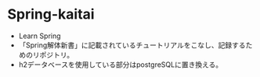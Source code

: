 # Spring-kaitai
* Learn Spring
* 「Spring解体新書」に記載されているチュートリアルをこなし、記録するためのリポジトリ。
* h2データベースを使用している部分はpostgreSQLに置き換える。

